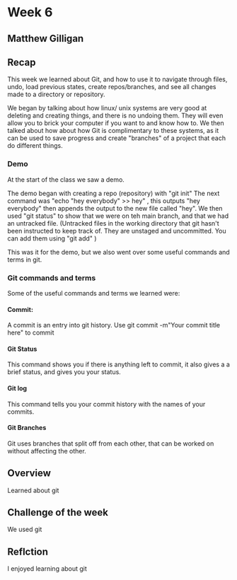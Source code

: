 # Week 6
## Matthew Gilligan

## Recap
This week we learned about Git, and how to use it to navigate through files, undo, load previous states, create repos/branches, and see all changes made to a directory or repository. 

We began by talking about how linux/ unix systems are very good at deleting and creating things, and there is no undoing them. They will even allow you to brick your computer if you want to and know how to. We then talked about how about how Git is complimentary to these systems, as it can be used to save progress and create "branches" of a project that each do different things.  

### Demo
At the start of the class we saw a demo.

The demo began with creating a repo (repository) with "git init"
The next command was "echo "hey everybody" >> hey" , this outputs "hey everybody" then appends the output to the new file called "hey". 
We then used "git status" to show that we were on teh main branch, and that we had an untracked file. (Untracked files in the working directory that git hasn't been instructed to keep track of. They are unstaged and uncommitted. You can add them using "git add" )

This was it for the demo, but we also went over some useful commands and terms in git.

### Git commands and terms
Some of the useful commands and terms we learned were: 

#### Commit: 
A commit is an entry into git history. Use git commit -m"Your commit title here" to commit

#### Git Status
This command shows you if there is anything left to commit, it also gives a a brief status, and gives you your status. 

#### Git log
This command tells you your commit history with the names of your commits. 

#### Git Branches
Git uses branches that split off from each other, that can be worked on without affecting the other. 

## Overview
Learned about git

## Challenge of the week
We used git

## Reflction
I enjoyed learning about git
